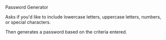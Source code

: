 Password Generator

Asks if you'd like to include lowercase letters, uppercase letters, numbers, or special characters.

Then generates a password based on the criteria entered.